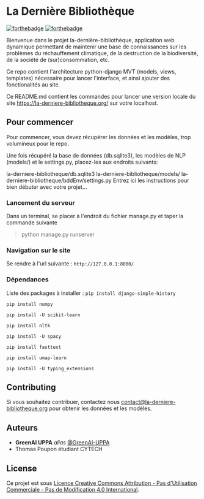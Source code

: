 # La Dernière Bibliothèque


[![forthebadge](http://forthebadge.com/images/badges/built-with-love.svg)](http://forthebadge.com)  [![forthebadge](http://forthebadge.com/images/badges/powered-by-electricity.svg)](http://forthebadge.com)


Bienvenue dans le projet la-dernière-bibliothèque, application web dynamique permettant de maintenir une base de connaissances sur les problèmes du réchauffement climatique, de la destruction de la biodiversité, de la société de (sur)consommation, etc.

Ce repo contient l'architecture python-django MVT (models, views, templates) nécessaire pour lancer l'interface, et ainsi ajouter des fonctionalités au site.

Ce README.md contient les commandes pour lancer une version locale du site https://la-derniere-bibliotheque.org/ sur votre localhost.

## Pour commencer

Pour commencer, vous devez récupérer les données et les modèles, trop volumineux pour le repo. 

Une fois récupéré la base de données (db.sqlite3), les modèles de NLP (models/) et le settings.py, placez-les aux endroits suivants:

la-derniere-bibliotheque/db.sqlite3
la-derniere-bibliotheque/models/
la-derniere-bibliotheque/bddEnv/settings.py
Entrez ici les instructions pour bien débuter avec votre projet...

### Lancement du serveur

Dans un terminal, se placer à l'endroit du fichier manage.py et taper la commande suivante 

> python manage.py runserver

### Navigation sur le site 
Se rendre à l'url suivante : `http://127.0.0.1:8000/`

### Dépendances

Liste des packages à installer :
`pip install django-simple-history`

`pip install numpy`

`pip install -U scikit-learn`

`pip install nltk`

`pip install -U spacy`

`pip install fasttext`

`pip install umap-learn`

`pip install -U typing_extensions`

## Contributing

Si vous souhaitez contribuer, contactez nous contact@la-derniere-bibliotheque.org pour obtenir les données et les modèles.

## Auteurs
* **GreenAI UPPA** _alias_ [@GreenAI-UPPA](https://github.com/GreenAI-Uppa/)
* Thomas Poupon étudiant CYTECH

## License

Ce projet est sous [Licence Creative Commons Attribution - Pas d'Utilisation Commerciale - Pas de Modification 4.0 International](http://creativecommons.org/licenses/by-nc-nd/4.0/).

